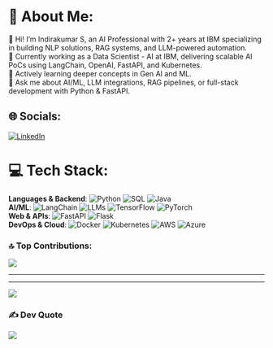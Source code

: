 # 💫 About Me:
👋 Hi! I’m Indirakumar S, an AI Professional with 2+ years at IBM specializing in building NLP solutions, RAG systems, and LLM-powered automation.  
🔭 Currently working as a Data Scientist - AI at IBM, delivering scalable AI PoCs using LangChain, OpenAI, FastAPI, and Kubernetes.  
🌱 Actively learning deeper concepts in Gen AI and ML.  
💬 Ask me about AI/ML, LLM integrations, RAG pipelines, or full-stack development with Python & FastAPI.  

## 🌐 Socials:
[![LinkedIn](https://img.shields.io/badge/LinkedIn-%230077B5.svg?logo=linkedin&logoColor=white)](https://www.linkedin.com/in/indirakumars/)

# 💻 Tech Stack:
**Languages & Backend**: ![Python](https://img.shields.io/badge/python-3670A0?style=plastic&logo=python&logoColor=ffdd54) ![SQL](https://img.shields.io/badge/-SQL-blue?style=plastic) ![Java](https://img.shields.io/badge/java-%23ED8B00.svg?style=plastic&logo=java&logoColor=white)  
**AI/ML**: ![LangChain](https://img.shields.io/badge/LangChain-%23FF6F00.svg?style=plastic&logoColor=white) ![LLMs](https://img.shields.io/badge/LLMs-GPT|Claude|LLaMA-blue?style=plastic) ![TensorFlow](https://img.shields.io/badge/TensorFlow-%23FF6F00.svg?style=plastic&logo=TensorFlow&logoColor=white) ![PyTorch](https://img.shields.io/badge/PyTorch-%23EE4C2C.svg?style=plastic&logo=pytorch&logoColor=white)  
**Web & APIs**: ![FastAPI](https://img.shields.io/badge/FastAPI-%2300C7B7.svg?style=plastic&logoColor=white) ![Flask](https://img.shields.io/badge/flask-%23000.svg?style=plastic&logo=flask&logoColor=white)  
**DevOps & Cloud**: ![Docker](https://img.shields.io/badge/docker-%230db7ed.svg?style=plastic&logo=docker&logoColor=white) ![Kubernetes](https://img.shields.io/badge/kubernetes-%23326ce5.svg?style=plastic&logo=kubernetes&logoColor=white) ![AWS](https://img.shields.io/badge/AWS-%23FF9900.svg?style=plastic&logo=amazon-aws&logoColor=white) ![Azure](https://img.shields.io/badge/azure-%230072C6.svg?style=plastic&logo=azure-devops&logoColor=white)

<!--# 📊 GitHub Stats: -->
<!--![](https://github-readme-stats.vercel.app/api?username=Indhar01&theme=dark&hide_border=false&include_all_commits=true&count_private=true)<br/>-->
<!-- ![](https://github-readme-streak-stats.herokuapp.com/?user=Indhar01&theme=dark&hide_border=false)<br/> -->
<!--![](https://github-readme-stats.vercel.app/api/top-langs/?username=Indhar01&theme=dark&hide_border=false&layout=compact)-->

### 🔝 Top Contributions:
![](https://github-contributor-stats.vercel.app/api?username=Indhar01&limit=5&theme=onestar&combine_all_yearly_contributions=true)

---


---
[![](https://visitcount.itsvg.in/api?id=Indhar01&icon=8&color=1)](https://visitcount.itsvg.in)

### ✍️ Dev Quote
![](https://quotes-github-readme.vercel.app/api?type=horizontal&theme=radical)
